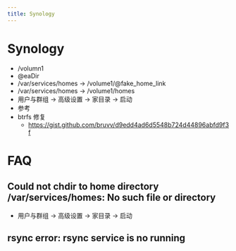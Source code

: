```yaml
---
title: Synology
---
```


# Synology

- /volumn1
- @eaDir
- /var/services/homes -> /volume1/@fake_home_link
- /var/services/homes -> /volume1/homes
- 用户与群组 -> 高级设置 -> 家目录 -> 启动
- 参考
- btrfs 修复
  - https://gist.github.com/bruvv/d9edd4ad6d5548b724d44896abfd9f3f

# FAQ

## Could not chdir to home directory /var/services/homes: No such file or directory

- 用户与群组 -> 高级设置 -> 家目录 -> 启动

## rsync error: rsync service is no running
